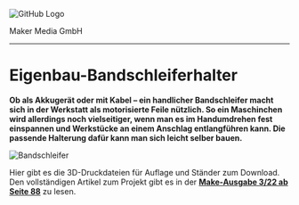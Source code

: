 ![GitHub Logo](http://www.heise.de/make/icons/make_logo.png)

Maker Media GmbH

***

# Eigenbau-Bandschleiferhalter

**Ob als Akkugerät oder mit Kabel – ein handlicher Bandschleifer macht sich in der Werkstatt als motorisierte Feile nützlich. So ein Maschinchen wird allerdings noch vielseitiger, wenn man es im Handumdrehen fest einspannen und Werkstücke an einem Anschlag entlangführen kann. Die passende Halterung dafür kann man sich leicht selber bauen.**

![Bandschleifer](./Bandschleifer.jpg)

Hier gibt es die 3D-Druckdateien für Auflage und Ständer zum Download. Den vollständigen Artikel zum Projekt gibt es in der **[Make-Ausgabe 3/22 ab Seite 88](https://www.heise.de/select/make/2022/3/2210408085141254983)** zu lesen.
